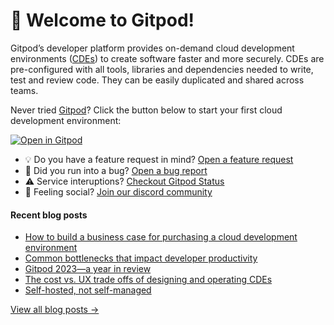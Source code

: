 # 👋 Welcome to Gitpod!

Gitpod’s developer platform provides on-demand cloud development environments ([CDEs](https://www.gitpod.io/cde)) to create software faster and more securely. CDEs are pre-configured with all tools, libraries and dependencies needed to write, test and review code. They can be easily duplicated and shared across teams.

Never tried [Gitpod](https://www.gitpod.io/)? Click the button below to start your first cloud development environment:

[![Open in Gitpod](https://gitpod.io/button/open-in-gitpod.svg)](https://gitpod.new)

* 💡 Do you have a feature request in mind? [Open a feature request](https://github.com/gitpod-io/gitpod/issues/new?assignees=&labels=&template=feature_request.md&title=)
* 🐛 Did you run into a bug? [Open a bug report](https://github.com/gitpod-io/gitpod/issues/new?assignees=&labels=bug&template=bug_report.yml)
* ⚠️ Service interuptions? [Checkout Gitpod Status](https://gitpodstatus.com/)
* 🦩 Feeling social? [Join our discord community](https://www.gitpod.io/chat)

#### Recent blog posts

<!--START_SECTION:feed-->
* [How to build a business case for purchasing a cloud development environment](https://www.gitpod.io/blog/using-a-cde-roi-calculator)
* [Common bottlenecks that impact developer productivity](https://www.gitpod.io/blog/common-bottlenecks-that-impacts-developer-productivity)
* [Gitpod 2023—a year in review](https://www.gitpod.io/blog/gitpod-2023-a-year-in-review)
* [The cost vs. UX trade offs of designing and operating CDEs](https://www.gitpod.io/blog/cost-vs-ux-tradeoffs-building-cdes)
* [Self-hosted, not self-managed](https://www.gitpod.io/blog/self-hosted-not-self-managed)
<!--END_SECTION:feed-->

[View all blog posts &rarr;](https://www.gitpod.io/blog)
